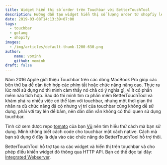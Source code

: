 ```yaml
---
title: Widget hiển thị số order trên Touchbar với BetterTouchTool
description: Hướng dẫn tạo widget hiển thị số lượng order từ shopfiy lên touchbar
date: 2019-03-08T14:13:39+07:00
tags:
  - touchbar
  - golang
  - shopify
images:
  - /img/articles/default-thumb-1200-630.png
author:
    name: vominh
    github: vominh
draft: false
---
```


Năm 2016 Apple giới thiệu Touchbar trên các dòng MacBook Pro giúp các bên thứ ba dễ dàn tích hợp các phím tắt hoặc chức năng nâng cao. Thực ra lúc mới sử dụng nó thì mình cảm thấy nó chả có ý nghĩa gì, vì ít có phần mềm nào tích hợp. Sau đó thì mình tìm ra phần mềm BetterTouchTool và khám phá ra nhiều việc có thể làm với touchbar, nhưng một thời gian thì nhân ra dù chức năng đã có nhưng vị trí của touchbar cũng không dễ sử dụng, phải với tay lên để bấm, nên dần dần vẫn không có thói quen sử dụng touchbar.

Tình cờ xem được repo [tomato](https://github.com/ng-vu/tomato) của bạn [Vũ](https://github.com/ng-vu) nên tìm hiểu thử cách mà bạn sử dụng. Mình không biết cách code cho touchbar một cách native. Cách mà bạn sử dụng ở đây là dựa vào các chức năng do BetterTouchTool hỗ trợ thôi.

BetterTouchTool hỗ trợ tạo ra các widget và hiển thị trên touchbar và cho phép điều khiển widget đó thông qua HTTP API. Bạn có thể đọc tại đây: [Integrated Webserver](https://docs.bettertouchtool.net/docs/webserver.html).

